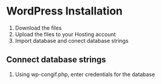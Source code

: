 # WordPress Installation

1. Download the files
2. Upload the files to your Hosting account
3. Import database and conect database strings
 
## Connect database strings

1. Using wp-congif.php, enter credentials for the database
